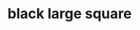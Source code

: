 ---
layout: smileys&emotion
title: black large square
emoji: black_large_square
permalink: ⬛.html
image: assets/img/3moji/black_large_square.png
---